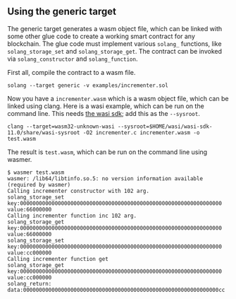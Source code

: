 Using the generic target
------------------------

The generic target generates a wasm object file, which can be linked with
some other glue code to create a working smart contract for any blockchain.
The glue code must implement various `solang_` functions, like
`solang_storage_set` and `solang_storage_get`. The contract can be invoked
via `solang_constructor` and `solang_function`.

First all, compile the contract to a wasm file.

```
solang --target generic -v examples/incrementer.sol
```

Now you have a `incrementer.wasm` which is a wasm object file, which can
be linked using clang. Here is a wasi example, which can be run on the
command line. This needs
[the wasi sdk](https://github.com/WebAssembly/wasi-sdk); add this as the
`--sysroot`.

```
clang --target=wasm32-unknown-wasi --sysroot=$HOME/wasi/wasi-sdk-11.0/share/wasi-sysroot -O2 incrementer.c incrementer.wasm -o test.wasm
```

The result is `test.wasm`, which can be run on the command line using wasmer.

```
$ wasmer test.wasm 
wasmer: /lib64/libtinfo.so.5: no version information available (required by wasmer)
Calling incrementer constructor with 102 arg.
solang_storage_set key:0000000000000000000000000000000000000000000000000000000000000000 value:66000000
Calling incrementer function inc 102 arg.
solang_storage_get key:0000000000000000000000000000000000000000000000000000000000000000 value:66000000
solang_storage_set key:0000000000000000000000000000000000000000000000000000000000000000 value:cc000000
Calling incrementer function get
solang_storage_get key:0000000000000000000000000000000000000000000000000000000000000000 value:cc000000
solang_return: data:00000000000000000000000000000000000000000000000000000000000000cc
```
